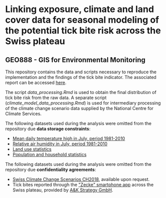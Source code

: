 # Linking exposure, climate and land cover data for seasonal modeling of the potential tick bite risk across the Swiss plateau
## GEO888 - GIS for Environmental Monitoring

This repository contains the data and scripts necessary to reproduce the implementation and the findings of the tick bite indicator. The associated report can be accessed [here](https://jorissenn.shinyapps.io/geo888_ticks/).

The script *data_processing.Rmd* is used to obtain the final distribution of tick bite risk from the raw data. A separate script (*climate_model_data_processing.Rmd*) is used for intermediary processing of the climate change scenario data supplied by the National Centre for Climate Services.

The following datasets used during the analysis were omitted from the repository due **data storage constraints**:

* [Mean daily temperature high in July, period 1981-2010](https://data.geo.admin.ch/browser/index.html#/collections/ch.bafu.wald-lufttemperatur_juli_1981_2010?.language=en)
* [Relative air humidity in July, period 1981-2010](https://data.geo.admin.ch/browser/index.html#/collections/ch.bafu.wald-relative_luftfeuchte_juli_1981_2010?.language=en)
* [Land use statistics](https://www.bfs.admin.ch/bfs/en/home/services/geostat/swiss-federal-statistics-geodata/land-use-cover-suitability/swiss-land-use-statistics.assetdetail.20104753.html)
* [Population and household statistics](https://www.bfs.admin.ch/bfs/en/home.assetdetail.23528269.html)

The following datasets used during the analysis were omitted from the repository due **confidentiality agreements**:

* [Swiss Climate Change Scenarios CH2018](https://www.nccs.admin.ch/nccs/en/home/climate-change-and-impacts/swiss-climate-change-scenarios/ch2018---climate-scenarios-for-switzerland.html), available upon request.
* Tick bites reported through the ["Zecke" smartphone app](https://zecke-tique-tick.ch/de/app-zecke/) across the Swiss plateau, provided by [A&K Strategy GmbH](http://www.zeckenliga.ch/kontakt.html).
